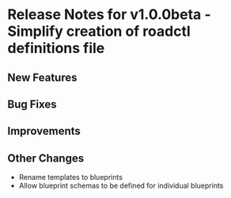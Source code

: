 # Release Notes for v1.0.0beta - Simplify creation of roadctl definitions file

## New Features

## Bug Fixes

## Improvements

## Other Changes
- Rename templates to blueprints
- Allow blueprint schemas to be defined for individual blueprints
